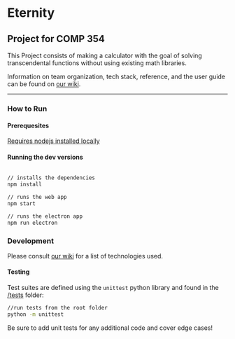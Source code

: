 # Eternity

## Project for COMP 354

This Project consists of making a calculator with the goal of solving transcendental functions without using existing math libraries.

Information on team organization, tech stack, reference, and the user guide can be found on [our wiki](https://github.com/neoJINXD/Eternity/wiki).

---

### How to Run

#### Prerequesites

[Requires nodejs installed locally](https://nodejs.org/en/)

#### Running the dev versions

```bash

// installs the dependencies
npm install

// runs the web app
npm start

// runs the electron app
npm run electron

```

### Development

Please consult [our wiki](https://github.com/neoJINXD/Eternity/wiki) for a list of technologies used.

#### Testing

Test suites are defined using the `unittest` python library and found in the [/tests](/tests) folder:

```bash
//run tests from the root folder
python -m unittest
```

Be sure to add unit tests for any additional code and cover edge cases!
